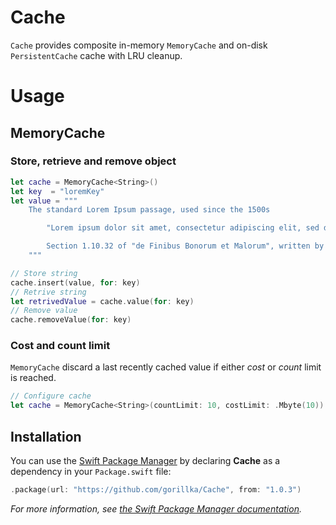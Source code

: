 # Cache

`Cache` provides composite in-memory `MemoryCache` and on-disk `PersistentCache` cache with LRU cleanup.

# Usage
## MemoryCache
### Store, retrieve and remove object
```swift
let cache = MemoryCache<String>()
let key  = "loremKey"
let value = """
    The standard Lorem Ipsum passage, used since the 1500s

        "Lorem ipsum dolor sit amet, consectetur adipiscing elit, sed do eiusmod tempor incididunt ut labore et dolore magna aliqua. Ut enim ad minim veniam, quis nostrud exercitation ullamco laboris nisi ut aliquip ex ea commodo consequat. Duis aute irure dolor in reprehenderit in voluptate velit esse cillum dolore eu fugiat nulla pariatur. Excepteur sint occaecat cupidatat non proident, sunt in culpa qui officia deserunt mollit anim id est laborum."

        Section 1.10.32 of "de Finibus Bonorum et Malorum", written by Cicero in 45 BC
    """

// Store string
cache.insert(value, for: key)
// Retrive string
let retrivedValue = cache.value(for: key)
// Remove value
cache.removeValue(for: key)
```

### Cost and count limit
`MemoryCache` discard a last recently cached value if either *cost* or *count* limit is reached.
```swift
// Configure cache
let cache = MemoryCache<String>(countLimit: 10, costLimit: .Mbyte(10))
```


## Installation

You can use the [Swift Package Manager](https://github.com/apple/swift-package-manager) by declaring **Cache** as a dependency in your `Package.swift` file:

```swift
.package(url: "https://github.com/gorillka/Cache", from: "1.0.3")
```

*For more information, see [the Swift Package Manager documentation](https://github.com/apple/swift-package-manager/tree/master/Documentation).*
